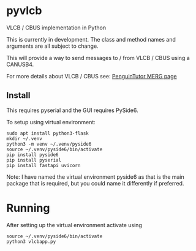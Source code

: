 # pyvlcb
VLCB / CBUS implementation in Python

This is currently in development. The class and method names and arguments are all subject to change.

This will provide a way to send messages to / from VLCB / CBUS using a CANUSB4.

For more details about VLCB / CBUS see: [PenguinTutor MERG page](https://www.penguintutor.com/projects/merg) 

## Install

This requires pyserial and the GUI requires PySide6.

To setup using virtual environment:

    sudo apt install python3-flask
    mkdir ~/.venv
    python3 -m venv ~/.venv/pyside6
    source ~/.venv/pyside6/bin/activate
    pip install pyside6
    pip install pyserial
    pip install fastapi uvicorn
    
Note: I have named the virtual environment pyside6 as that is the main package that is required, but you could name it differently if preferred.
    

# Running

After setting up the virtual environment activate using

    source ~/.venv/pyside6/bin/activate
    python3 vlcbapp.py 


